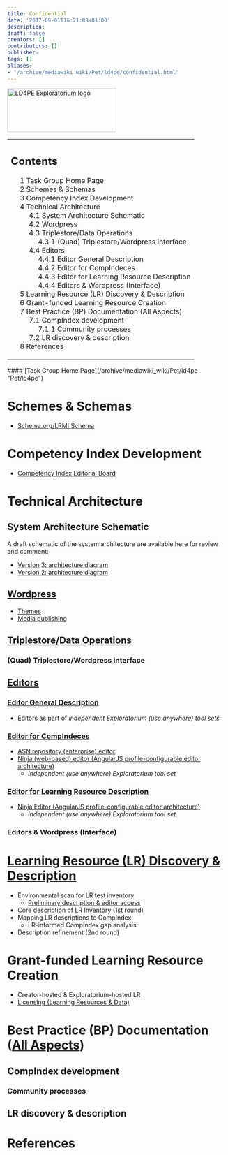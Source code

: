 ```yaml
---
title: Confidential
date: '2017-09-01T16:21:09+01:00'
description: 
draft: false
creators: []
contributors: []
publisher: 
tags: []
aliases:
- "/archive/mediawiki_wiki/Pet/ld4pe/confidential.html"
---
```


[<img alt="LD4PE Exploratorium logo" src="/archive/mediawiki_wiki/images/Ld4pe-EX.png" width="250" height="100">](/archive/mediawiki_wiki/File:Ld4pe-EX.png "LD4PE Exploratorium logo")

<table id="toc" class="toc">
  <tr>
    <td>
      <div id="toctitle">
        <h2>Contents</h2>
      </div>
      <ul>
        <li class="toclevel-1 tocsection-1"><a href="#Task_Group_Home_Page"><span class="tocnumber">1</span> <span class="toctext">Task Group Home Page</span></a></li>
        <li class="toclevel-1 tocsection-2"><a href="#Schemes_.26_Schemas"><span class="tocnumber">2</span> <span class="toctext">Schemes &amp; Schemas</span></a></li>
        <li class="toclevel-1 tocsection-3"><a href="#Competency_Index_Development"><span class="tocnumber">3</span> <span class="toctext">Competency Index Development</span></a></li>
        <li class="toclevel-1 tocsection-4">
          <a href="#Technical_Architecture"><span class="tocnumber">4</span> <span class="toctext">Technical Architecture</span></a>
          <ul>
            <li class="toclevel-2 tocsection-5"><a href="#System_Architecture_Schematic"><span class="tocnumber">4.1</span> <span class="toctext">System Architecture Schematic</span></a></li>
            <li class="toclevel-2 tocsection-6"><a href="#Wordpress"><span class="tocnumber">4.2</span> <span class="toctext">Wordpress</span></a></li>
            <li class="toclevel-2 tocsection-7">
              <a href="#Triplestore.2FData_Operations"><span class="tocnumber">4.3</span> <span class="toctext">Triplestore/Data Operations</span></a>
              <ul>
                <li class="toclevel-3 tocsection-8"><a href="#.28Quad.29_Triplestore.2FWordpress_interface"><span class="tocnumber">4.3.1</span> <span class="toctext">(Quad) Triplestore/Wordpress interface</span></a></li>
              </ul>
            </li>
            <li class="toclevel-2 tocsection-9">
              <a href="#Editors"><span class="tocnumber">4.4</span> <span class="toctext">Editors</span></a>
              <ul>
                <li class="toclevel-3 tocsection-10"><a href="#Editor_General_Description"><span class="tocnumber">4.4.1</span> <span class="toctext">Editor General Description</span></a></li>
                <li class="toclevel-3 tocsection-11"><a href="#Editor_for_CompIndeces"><span class="tocnumber">4.4.2</span> <span class="toctext">Editor for CompIndeces</span></a></li>
                <li class="toclevel-3 tocsection-12"><a href="#Editor_for_Learning_Resource_Description"><span class="tocnumber">4.4.3</span> <span class="toctext">Editor for Learning Resource Description</span></a></li>
                <li class="toclevel-3 tocsection-13"><a href="#Editors_.26_Wordpress_.28Interface.29"><span class="tocnumber">4.4.4</span> <span class="toctext">Editors &amp; Wordpress (Interface)</span></a></li>
              </ul>
            </li>
          </ul>
        </li>
        <li class="toclevel-1 tocsection-14"><a href="#Learning_Resource_.28LR.29_Discovery_.26_Description"><span class="tocnumber">5</span> <span class="toctext">Learning Resource (LR) Discovery &amp; Description</span></a></li>
        <li class="toclevel-1 tocsection-15"><a href="#Grant-funded_Learning_Resource_Creation"><span class="tocnumber">6</span> <span class="toctext">Grant-funded Learning Resource Creation</span></a></li>
        <li class="toclevel-1 tocsection-16">
          <a href="#Best_Practice_.28BP.29_Documentation_.28All_Aspects.29"><span class="tocnumber">7</span> <span class="toctext">Best Practice (BP) Documentation (All Aspects)</span></a>
          <ul>
            <li class="toclevel-2 tocsection-17">
              <a href="#CompIndex_development"><span class="tocnumber">7.1</span> <span class="toctext">CompIndex development</span></a>
              <ul>
                <li class="toclevel-3 tocsection-18"><a href="#Community_processes"><span class="tocnumber">7.1.1</span> <span class="toctext">Community processes</span></a></li>
              </ul>
            </li>
            <li class="toclevel-2 tocsection-19"><a href="#LR_discovery_.26_description"><span class="tocnumber">7.2</span> <span class="toctext">LR discovery &amp; description</span></a></li>
          </ul>
        </li>
        <li class="toclevel-1 tocsection-20"><a href="#References"><span class="tocnumber">8</span> <span class="toctext">References</span></a></li>
      </ul>
    </td>
  </tr>
</table>
<script>if (window.showTocToggle) { var tocShowText = "show"; var tocHideText = "hide"; showTocToggle(); } </script>
#### [Task Group Home Page](/archive/mediawiki_wiki/Pet/ld4pe "Pet/ld4pe") 

# Schemes & Schemas 

- [Schema.org/LRMI Schema](/archive/mediawiki_wiki/Lrmi-schema "Lrmi-schema")

# Competency Index Development 

- [Competency Index Editorial Board](http://wiki.dublincore.org/index.php?title=CompIndexEB&action=edit&redlink=1 "CompIndexEB (page does not exist)")

# Technical Architecture 

## System Architecture Schematic 

A draft schematic of the system architecture are available here for review and comment:

- [Version 3: architecture diagram](/images/6/61/Ld4peSystemArchitecture_v0.3.pdf "Ld4peSystemArchitecture v0.3.pdf")
- [Version 2: architecture diagram](/images/5/5a/Ld4peSystemArchitecture-v0.2.pdf "Ld4peSystemArchitecture-v0.2.pdf")

## [Wordpress](http://wiki.dublincore.org/index.php?title=PetWordpress&action=edit&redlink=1 "PetWordpress (page does not exist)") 

- [Themes](http://wiki.dublincore.org/index.php?title=PetWordpressThemes&action=edit&redlink=1 "PetWordpressThemes (page does not exist)")
- [Media publishing](/archive/mediawiki_wiki/PetWordpressMedia "PetWordpressMedia")

## [Triplestore/Data Operations](http://wiki.dublincore.org/index.php?title=PetBackend&action=edit&redlink=1 "PetBackend (page does not exist)") 

### (Quad) Triplestore/Wordpress interface 

## [Editors](http://wiki.dublincore.org/index.php?title=PetEditors&action=edit&redlink=1 "PetEditors (page does not exist)") 

### [Editor General Description](http://wiki.dublincore.org/index.php?title=PetEditorsGeneral&action=edit&redlink=1 "PetEditorsGeneral (page does not exist)") 

- Editors as part of _independent Exploratorium (use anywhere) tool sets_

### [Editor for CompIndeces](http://wiki.dublincore.org/index.php?title=PetEditorASN&action=edit&redlink=1 "PetEditorASN (page does not exist)") 

- [ASN repository (enterprise) editor](http://wiki.dublincore.org/index.php?title=PetEditorRepository&action=edit&redlink=1 "PetEditorRepository (page does not exist)")
- [Ninja (web-based) editor (AngularJS profile-configurable editor architecture)](http://wiki.dublincore.org/index.php?title=PetEditorNinja&action=edit&redlink=1 "PetEditorNinja (page does not exist)")
  - _Independent (use anywhere) Exploratorium tool set_

### [Editor for Learning Resource Description](http://wiki.dublincore.org/index.php?title=PetEditorLR&action=edit&redlink=1 "PetEditorLR (page does not exist)") 

- [Ninja Editor (AngularJS profile-configurable editor architecture)](http://wiki.dublincore.org/index.php?title=PetEditorNinjaLR&action=edit&redlink=1 "PetEditorNinjaLR (page does not exist)")
  - _Independent (use anywhere) Exploratorium tool set_

### Editors & Wordpress (Interface) 

# [Learning Resource (LR) Discovery & Description](/archive/mediawiki_wiki/PetLRdata "PetLRdata") 

- Environmental scan for LR test inventory
  - [Preliminary description & editor access](/archive/mediawiki_wiki/PetLRdata "PetLRdata")
- Core description of LR Inventory (1st round)
- Mapping LR descriptions to CompIndex
  - LR-informed CompIndex gap analysis
- Description refinement (2nd round)

# Grant-funded Learning Resource Creation 

- Creator-hosted & Exploratorium-hosted LR
- [Licensing (Learning Resources & Data)](/archive/mediawiki_wiki/Pet/ld4pe/license "Pet/ld4pe/license")

# Best Practice (BP) Documentation (<u>All Aspects</u>) 

## CompIndex development 

### Community processes 

## LR discovery & description 

# References 
<!-- 
NewPP limit report
Preprocessor node count: 82/1000000
Post-expand include size: 0/2097152 bytes
Template argument size: 0/2097152 bytes
Expensive parser function count: 0/100
-->
